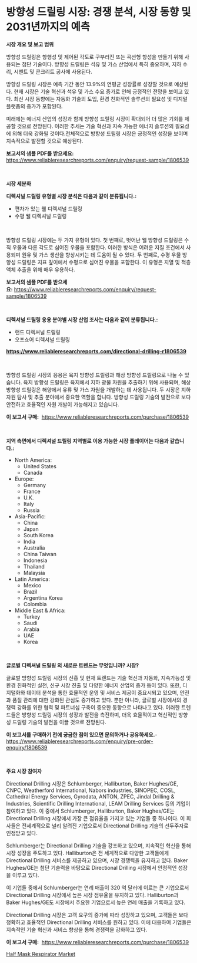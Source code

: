 <p><h1>방향성 드릴링 시장: 경쟁 분석, 시장 동향 및 2031년까지의 예측</h1></p><p><strong>시장 개요 및 보고 범위</strong></p>
<p><p>방향성 드릴링은 항행성 및 제어된 각도로 구부러진 또는 곡선형 항성을 만들기 위해 사용되는 첨단 기술이다. 방향성 드릴링은 석유 및 가스 산업에서 특히 중요하며, 지하 수리, 시멘트 및 콘크리트 공사에 사용된다.</p><p>방향성 드릴링 시장은 예측 기간 동안 13.9%의 연평균 성장률로 성장할 것으로 예상된다. 현재 시장은 기술 혁신과 석유 및 가스 수요 증가로 인해 긍정적인 전망을 보이고 있다. 최신 시장 동향에는 자동화 기술의 도입, 환경 친화적인 솔루션의 필요성 및 디지털 플랫폼의 증가가 포함된다.</p><p>미래에는 에너지 산업의 성장과 함께 방향성 드릴링 시장이 확대되어 더 많은 기회를 제공할 것으로 전망된다. 이러한 추세는 기술 혁신과 지속 가능한 에너지 솔루션의 필요성에 의해 더욱 강화될 것이다.전체적으로 방향성 드릴링 시장은 긍정적인 성장을 보이며 지속적으로 발전할 것으로 예상된다.</p></p>
<p><strong>보고서의 샘플 PDF를 받으세요:</strong> <a href="https://www.reliableresearchreports.com/enquiry/request-sample/1806539">https://www.reliableresearchreports.com/enquiry/request-sample/1806539</a></p>
<p>&nbsp;</p>
<p><strong>시장 세분화</strong></p>
<p><strong>디렉셔널 드릴링 유형별 시장 분석은 다음과 같이 분류됩니다.:</strong></p>
<p><ul><li>편차가 있는 웰 디렉셔널 드릴링</li><li>수평 웰 디렉셔널 드릴링</li></ul></p>
<p>&nbsp;</p>
<p><p>방향성 드릴링 시장에는 두 가지 유형이 있다. 첫 번째로, 벗어난 웰 방향성 드릴링은 수직 우물과 다른 각도로 심어진 우물을 포함한다. 이러한 방식은 어려운 지질 조건에서 사용되며 원유 및 가스 생산을 향상시키는 데 도움이 될 수 있다. 두 번째로, 수평 우물 방향성 드릴링은 지표 깊이에서 수평으로 심어진 우물을 포함한다. 이 유형은 지열 및 적층 액체 추출을 위해 매우 유용하다.</p></p>
<p><strong>보고서의 샘플 PDF를 받으세요:</strong>&nbsp;<a href="https://www.reliableresearchreports.com/enquiry/request-sample/1806539">https://www.reliableresearchreports.com/enquiry/request-sample/1806539</a></p>
<p>&nbsp;</p>
<p><strong> 디렉셔널 드릴링 응용 분야별 시장 산업 조사는 다음과 같이 분류됩니다.:</strong></p>
<p><ul><li>랜드 디렉셔널 드릴링</li><li>오프쇼어 디렉셔널 드릴링</li></ul></p>
<p><strong><a href="https://www.reliableresearchreports.com/directional-drilling-r1806539">https://www.reliableresearchreports.com/directional-drilling-r1806539</a></strong></p>
<p>&nbsp;</p>
<p><p>방향성 드릴링 시장의 응용은 육지 방향성 드릴링과 해상 방향성 드릴링으로 나눌 수 있습니다. 육지 방향성 드릴링은 육지에서 지하 광물 자원을 추출하기 위해 사용되며, 해상 방향성 드릴링은 해양에서 유류 및 가스 자원을 개발하는 데 사용됩니다. 두 시장은 지하 자원 탐사 및 추출 분야에서 중요한 역할을 합니다. 방향성 드릴링 기술의 발전으로 보다 안전하고 효율적인 자원 개발이 가능해지고 있습니다.</p></p>
<p><strong>이 보고서 구매:</strong>&nbsp; <a href="https://www.reliableresearchreports.com/purchase/1806539">https://www.reliableresearchreports.com/purchase/1806539</a></p>
<p>&nbsp;</p>
<p><strong>지역 측면에서 디렉셔널 드릴링 지역별로 이용 가능한 시장 플레이어는 다음과 같습니다.:</strong></p>
<p><ul>
    <li>
        North America:
        <ul>
            <li>United States</li>
            <li>Canada</li>
        </ul>
    </li>
    <li>
        Europe:
        <ul>
            <li>Germany</li>
            <li>France</li>
            <li>U.K.</li>
            <li>Italy</li>
            <li>Russia</li>
        </ul>
    </li>
    <li>
        Asia-Pacific:
        <ul>
            <li>China</li>
            <li>Japan</li>
            <li>South Korea</li>
            <li>India</li>
            <li>Australia</li>
            <li>China Taiwan</li>
            <li>Indonesia</li>
            <li>Thailand</li>
            <li>Malaysia</li>
        </ul>
    </li>
    <li>
        Latin America:
        <ul>
            <li>Mexico</li>
            <li>Brazil</li>
            <li>Argentina Korea</li>
            <li>Colombia</li>
        </ul>
    </li>
    <li>
        Middle East & Africa:
        <ul>
            <li>Turkey</li>
            <li>Saudi</li>
            <li>Arabia</li>
            <li>UAE</li>
            <li>Korea</li>
        </ul>
    </li>
    </ul></p>
<p>&nbsp;</p>
<p><strong>글로벌 디렉셔널 드릴링 의 새로운 트렌드는 무엇입니까? 시장?</strong></p>
<p><p>글로벌 방향성 드릴링 시장의 신흥 및 현재 트렌드는 기술 혁신과 자동화, 지속가능성 및 환경 친화적인 실천, 신규 시장 진출 및 다양한 에너지 산업의 증가 등이 있다. 또한, 디지털화와 데이터 분석을 통한 효율적인 운영 및 서비스 제공이 중요시되고 있으며, 안전과 품질 관리에 대한 강화된 관심도 증가하고 있다. 뿐만 아니라, 글로벌 시장에서의 경쟁력 강화를 위한 협력 및 파트너십 구축이 중요한 동향으로 나타나고 있다. 이러한 트렌드들은 방향성 드릴링 시장의 성장과 발전을 촉진하며, 더욱 효율적이고 혁신적인 방향성 드릴링 기술의 발전을 이끌 것으로 전망된다.</p></p>
<p><strong>이 보고서를 구매하기 전에 궁금한 점이 있으면 문의하거나 공유하세요.</strong>- <a href="https://www.reliableresearchreports.com/enquiry/pre-order-enquiry/1806539">https://www.reliableresearchreports.com/enquiry/pre-order-enquiry/1806539</a></p>
<p>&nbsp;</p>
<p><strong>주요 시장 참여자</strong></p>
<p><p>Directional Drilling 시장은 Schlumberger, Halliburton, Baker Hughes/GE, CNPC, Weatherford International, Nabors industries, SINOPEC, COSL, Cathedral Energy Services, Gyrodata, ANTON, ZPEC, Jindal Drilling & Industries, Scientific Drilling International, LEAM Drilling Services 등의 기업이 참여하고 있다. 이 중에서 Schlumberger, Halliburton, Baker Hughes/GE는 Directional Drilling 시장에서 가장 큰 점유율을 가지고 있는 기업들 중 하나이다. 이 회사들은 전세계적으로 널리 알려진 기업으로서 Directional Drilling 기술의 선두주자로 인정받고 있다.</p><p>Schlumberger는 Directional Drilling 기술을 강조하고 있으며, 지속적인 혁신을 통해 시장 성장을 주도하고 있다. Halliburton은 전 세계적으로 다양한 고객들에게 Directional Drilling 서비스를 제공하고 있으며, 시장 경쟁력을 유지하고 있다. Baker Hughes/GE는 첨단 기술력을 바탕으로 Directional Drilling 시장에서 안정적인 성장을 이루고 있다.</p><p>이 기업들 중에서 Schlumberger는 연례 매출이 320 억 달러에 이르는 큰 기업으로서 Directional Drilling 시장에서 높은 시장 점유율을 유지하고 있다. Halliburton과 Baker Hughes/GE도 시장에서 주요한 기업으로서 높은 연례 매출을 기록하고 있다.</p><p>Directional Drilling 시장은 고객 요구의 증가에 따라 성장하고 있으며, 고객들은 보다 정확하고 효율적인 Directional Drilling 서비스를 원하고 있다. 이에 대응하여 기업들은 지속적인 기술 혁신과 서비스 향상을 통해 경쟁력을 강화하고 있다.</p></p>
<p><strong>이 보고서 구매:</strong>&nbsp;&nbsp;<a href="https://www.reliableresearchreports.com/purchase/1806539">https://www.reliableresearchreports.com/purchase/1806539</a></p>
<p><p><a href="https://issuu.com/reportprime-2/docs/half-mask-respirator-market-size-2030.pptx">Half Mask Respirator Market</a></p></p>
